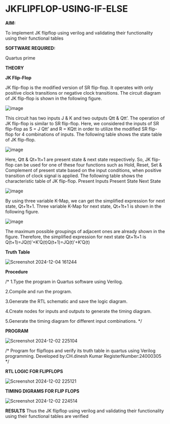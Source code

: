 # JKFLIPFLOP-USING-IF-ELSE

**AIM:** 

To implement  JK flipflop using verilog and validating their functionality using their functional tables

**SOFTWARE REQUIRED:**

Quartus prime

**THEORY**

**JK Flip-Flop**

JK flip-flop is the modified version of SR flip-flop. It operates with only positive clock transitions or negative clock transitions. The circuit diagram of JK flip-flop is shown in the following figure.

![image](https://github.com/naavaneetha/JKFLIPFLOP-USING-IF-ELSE/assets/154305477/a649c30b-232b-4558-b188-fd6c09845180)


This circuit has two inputs J & K and two outputs Qtt & Qtt’. The operation of JK flip-flop is similar to SR flip-flop. Here, we considered the inputs of SR flip-flop as S = J Qtt’ and R = KQtt in order to utilize the modified SR flip-flop for 4 combinations of inputs. The following table shows the state table of JK flip-flop.

![image](https://github.com/naavaneetha/JKFLIPFLOP-USING-IF-ELSE/assets/154305477/c4360742-e8a8-4937-b089-c46c0433f9a3)

 
Here, Qtt & Qt+1t+1 are present state & next state respectively. So, JK flip-flop can be used for one of these four functions such as Hold, Reset, Set & Complement of present state based on the input conditions, when positive transition of clock signal is applied. The following table shows the characteristic table of JK flip-flop. Present Inputs Present State Next State
 
![image](https://github.com/naavaneetha/JKFLIPFLOP-USING-IF-ELSE/assets/154305477/6c275261-a6d5-4c37-a3a7-1e88ca11c4cd)

By using three variable K-Map, we can get the simplified expression for next state, Qt+1t+1. Three variable K-Map for next state, Qt+1t+1 is shown in the following figure.
 
![image](https://github.com/naavaneetha/JKFLIPFLOP-USING-IF-ELSE/assets/154305477/5174f41b-0ce0-4329-a372-6d1943ea6673)

The maximum possible groupings of adjacent ones are already shown in the figure. Therefore, the simplified expression for next state Qt+1t+1 is Q(t+1)=JQ(t)′+K′Q(t)Q(t+1)=JQ(t)′+K′Q(t)

**Truth Table**

![Screenshot 2024-12-04 161244](https://github.com/user-attachments/assets/cdba6614-8c61-4a29-a47c-527b2529a5e6)


**Procedure**

 /* 1.Type the program in Quartus software using Verilog.
 
 2.Compile and run the program.

 3.Generate the RTL schematic and save the logic diagram.

 4.Create nodes for inputs and outputs to generate the timing diagram.

 5.Generate the timing diagram for different input combinations. */

**PROGRAM**

![Screenshot 2024-12-02 225104](https://github.com/user-attachments/assets/ebca4281-5aca-4051-839a-5e394a39daf6)

/* Program for flipflops and verify its truth table in quartus using Verilog programming. Developed by:CH.dinesh Kumar RegisterNumber:24000305
*/

**RTL LOGIC FOR FLIPFLOPS**

![Screenshot 2024-12-02 225121](https://github.com/user-attachments/assets/476fc956-a321-4b94-a3da-ea11c08a1c19)

**TIMING DIGRAMS FOR FLIP FLOPS**

![Screenshot 2024-12-02 224514](https://github.com/user-attachments/assets/2ec2d1c7-7ff2-4f50-8846-ea6cb238fc59)

**RESULTS**
Thus the JK flipflop using verilog and validating their functionality using their functional tables are verified
